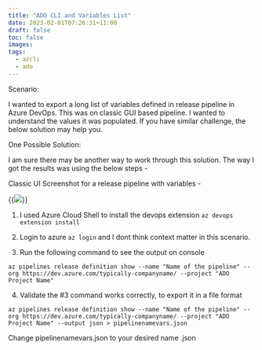 ```yaml
---
title: "ADO CLI and Variables List"
date: 2023-02-01T07:26:31+11:00
draft: false
toc: false
images:
tags:
  - azcli
  - ado
---
```


Scenario:

I wanted to export a long list of variables defined in release pipeline in Azure DevOps. This was on classic GUI based pipeline. I wanted to understand the values it was populated. If you have similar challenge, the below solution may help you.

One Possible Solution:

I am sure there may be another way to work through this solution. The way I got the results was using the below steps -


Classic UI Screenshot for a release pipeline with variables -

{{<image src="../images/ado-variables-gui.PNG">}}


 1. I used Azure Cloud Shell to install the devops extension ```az devops extension install```

 2. Login to azure ```az login``` and I dont think context matter in this scenario.

 3. Run the following command to see the output on console

 ```az pipelines release definition show --name "Name of the pipeline" --org https://dev.azure.com/typically-companyname/ --project "ADO Project Name"```


4. Validate the #3 command works correctly, to export it in a file format

```az pipelines release definition show --name "Name of the pipeline" --org https://dev.azure.com/typically-companyname/ --project "ADO Project Name" --output json > pipelinenamevars.json```

Change pipelinenamevars.json to your desired name .json
